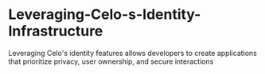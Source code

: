 # Leveraging-Celo-s-Identity-Infrastructure
Leveraging Celo's identity features allows developers to create applications that prioritize privacy, user ownership, and secure interactions
